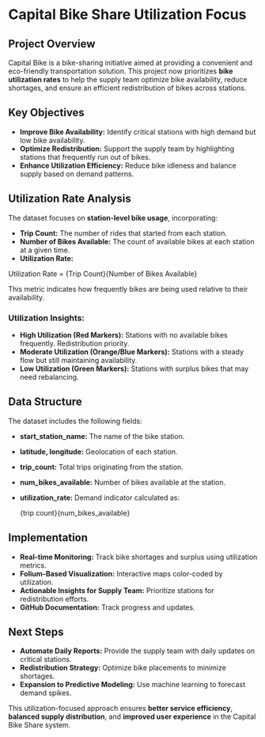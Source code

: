 # Capital Bike Share Utilization Focus

## Project Overview
Capital Bike is a bike-sharing initiative aimed at providing a convenient and eco-friendly transportation solution. This project now prioritizes **bike utilization rates** to help the supply team optimize bike availability, reduce shortages, and ensure an efficient redistribution of bikes across stations.

## Key Objectives
- **Improve Bike Availability:** Identify critical stations with high demand but low bike availability.
- **Optimize Redistribution:** Support the supply team by highlighting stations that frequently run out of bikes.
- **Enhance Utilization Efficiency:** Reduce bike idleness and balance supply based on demand patterns.

## Utilization Rate Analysis
The dataset focuses on **station-level bike usage**, incorporating:
- **Trip Count:** The number of rides that started from each station.
- **Number of Bikes Available:** The count of available bikes at each station at a given time.
- **Utilization Rate:**
  
Utilization Rate = {Trip Count}\{Number of Bikes Available}

  
  This metric indicates how frequently bikes are being used relative to their availability.

### **Utilization Insights:**
- **High Utilization (Red Markers):** Stations with no available bikes frequently. Redistribution priority.
- **Moderate Utilization (Orange/Blue Markers):** Stations with a steady flow but still maintaining availability.
- **Low Utilization (Green Markers):** Stations with surplus bikes that may need rebalancing.

## Data Structure
The dataset includes the following fields:
- **start_station_name:** The name of the bike station.
- **latitude, longitude:** Geolocation of each station.
- **trip_count:** Total trips originating from the station.
- **num_bikes_available:** Number of bikes available at the station.
- **utilization_rate:** Demand indicator calculated as:
  
  
  {trip count}\{num_bikes_available}
 
## Implementation
- **Real-time Monitoring:** Track bike shortages and surplus using utilization metrics.
- **Folium-Based Visualization:** Interactive maps color-coded by utilization.
- **Actionable Insights for Supply Team:** Prioritize stations for redistribution efforts.
- **GitHub Documentation:** Track progress and updates.

## Next Steps
- **Automate Daily Reports:** Provide the supply team with daily updates on critical stations.
- **Redistribution Strategy:** Optimize bike placements to minimize shortages.
- **Expansion to Predictive Modeling:** Use machine learning to forecast demand spikes.

This utilization-focused approach ensures **better service efficiency**, **balanced supply distribution**, and **improved user experience** in the Capital Bike Share system.
